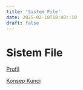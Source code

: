 ```yaml
---
title: 'Sistem File'
date: 2025-02-18T18:40::10
draft: false
---
```


# Sistem File

[Profil](Sistem%20File%2067dc4592562d4fbfb9b1b877742bcf4e/Profil%20eb40fb74e09f44d09c18d60e3e6ed473.md)

[Konsep Kunci](Sistem%20File%2067dc4592562d4fbfb9b1b877742bcf4e/Konsep%20Kunci%202eb05bc4b85444149dfcf1fb1529522f.md)
